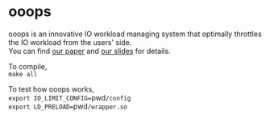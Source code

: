 # ooops
ooops is an innovative IO workload managing system that optimally throttles the IO workload from the users' side. <br>
You can find [our paper](https://github.com/TACC/ooops/raw/master/OOOPS_2018.pdf) and [our slides](https://github.com/TACC/ooops/raw/master/OOOPS_HUST_2018_final.pdf) for details.

To compile,<br> 
`make all`<br>

To test how ooops works, <br>
`export IO_LIMIT_CONFIG=`pwd`/config`<br>
`export LD_PRELOAD=`pwd`/wrapper.so`<br>

